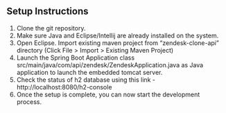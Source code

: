 ## Setup Instructions
1. Clone the git repository. 
2. Make sure Java and Eclipse/Intellij are already installed on the system.
3. Open Eclipse. Import existing maven project from “zendesk-clone-api” directory (Click File > Import > Existing Maven Project)
4. Launch the Spring Boot Application class src/main/java/com/api/zendesk/ZendeskApplication.java as Java application to launch the embedded tomcat server.
5. Check the status of h2 database using this link - http://localhost:8080/h2-console
6. Once the setup is complete, you can now start the development process.
